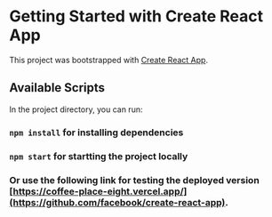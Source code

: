 # Getting Started with Create React App

This project was bootstrapped with [Create React App](https://github.com/facebook/create-react-app).

## Available Scripts

In the project directory, you can run:

### `npm install` for installing dependencies 

### `npm start` for startting the project locally 

### Or use the following link for testing the deployed version  [https://coffee-place-eight.vercel.app/](https://github.com/facebook/create-react-app).
